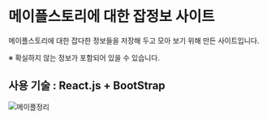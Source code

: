 # 메이플스토리에 대한 잡정보 사이트

메이플스토리에 대한 잡다한 정보들을 저장해 두고 모아 보기 위해 만든 사이트입니다.

※ 확실하지 않는 정보가 포함되어 있을 수 있습니다.

## 사용 기술 : React.js + BootStrap

![메이플정리](https://user-images.githubusercontent.com/42136056/152944366-6e103ed4-63da-42e1-a3f6-ff602d01b6ef.PNG)

